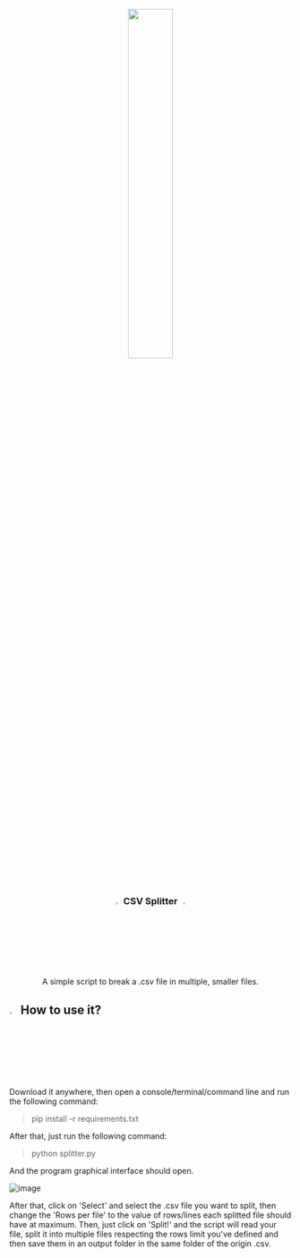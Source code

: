 
<p align="center">
    <img width=40% src="https://i.gifer.com/origin/ba/ba8ece67959d4cfd5dd45b44f21b34a6.gif">
</p>

<h3 align="center"> <img width=3% src="https://image.flaticon.com/icons/png/512/821/821037.png"> CSV Splitter <img width=3% src="https://image.flaticon.com/icons/png/512/821/821037.png"></h3>

<p align="center">
A simple script to break a .csv file in multiple, smaller files. 
</p>

<h2><img width=3% src="https://image.flaticon.com/icons/png/512/821/821037.png">  How to use it? </h2>

Download it anywhere, then open a console/terminal/command line and run the following command:
> pip install -r requirements.txt

After that, just run the following command:

> python splitter.py

And the program graphical interface should open.

![image](https://user-images.githubusercontent.com/2482654/134420597-7395b08c-4ab8-4f6b-8e4d-48e18dea1275.png)

After that, click on 'Select' and select the .csv file you want to split, then change the 'Rows per file' to the value of rows/lines each splitted file should have at maximum.
Then, just click on 'Split!' and the script will read your file, split it into multiple files respecting the rows limit you've defined and then save them in an output folder in the same folder of the origin .csv.





